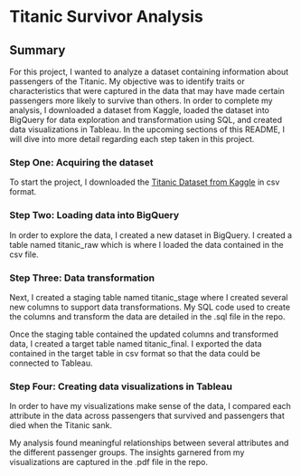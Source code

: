 # Titanic Survivor Analysis

## Summary
For this project, I wanted to analyze a dataset containing information about passengers of the Titanic. My objective was to identify traits or characteristics that were captured in the data that may have made certain passengers more likely to survive than others. In order to complete my analysis, I downloaded a dataset from Kaggle, loaded the dataset into BigQuery for data exploration and transformation using SQL, and created data visualizations in Tableau. In the upcoming sections of this README, I will dive into more detail regarding each step taken in this project.

### Step One: Acquiring the dataset
To start the project, I downloaded the [Titanic Dataset from Kaggle](https://www.kaggle.com/datasets/yasserh/titanic-dataset) in csv format.

### Step Two: Loading data into BigQuery
In order to explore the data, I created a new dataset in BigQuery. I created a table named titanic_raw which is where I loaded the data contained in the csv file.

### Step Three: Data transformation
Next, I created a staging table named titanic_stage where I created several new columns to support data transformations. My SQL code used to create the columns and transform the data are detailed in the .sql file in the repo.

Once the staging table contained the updated columns and transformed data, I created a target table named titanic_final. I exported the data contained in the target table in csv format so that the data could be connected to Tableau.

### Step Four: Creating data visualizations in Tableau
In order to have my visualizations make sense of the data, I compared each attribute in the data across passengers that survived and passengers that died when the Titanic sank.

My analysis found meaningful relationships between several attributes and the different passenger groups. The insights garnered from my visualizations are captured in the .pdf file in the repo.
